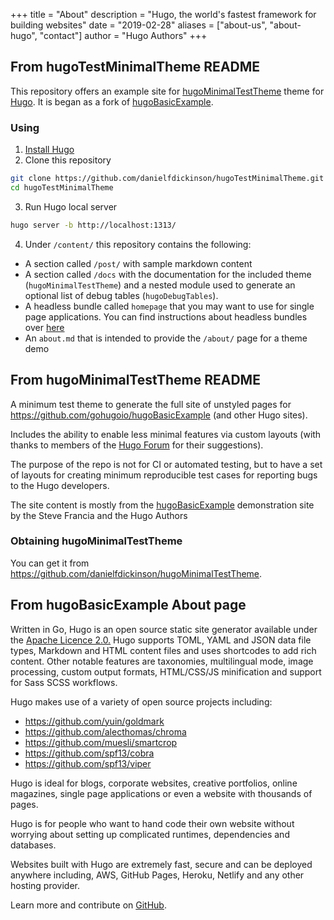 +++
title = "About"
description = "Hugo, the world's fastest framework for building websites"
date = "2019-02-28"
aliases = ["about-us", "about-hugo", "contact"]
author = "Hugo Authors"
+++

## From hugoTestMinimalTheme README

This repository offers an example site for [hugoMinimalTestTheme](https://hugo-minimal-test-theme-demo.wildtechgarden.ca) theme for [Hugo](https://gohugo.io/). It is began as a fork of [hugoBasicExample](https://github.com/gohugoio/hugoBasicExample).

### Using

1. [Install Hugo](https://gohugo.io/overview/installing/)
2. Clone this repository

```bash
git clone https://github.com/danielfdickinson/hugoTestMinimalTheme.git
cd hugoTestMinimalTheme
```
3. Run Hugo local server

```bash
hugo server -b http://localhost:1313/
```

4. Under `/content/` this repository contains the following:

- A section called `/post/` with sample markdown content
- A section called `/docs` with the documentation for the included theme (``hugoMinimalTestTheme``) and a nested module used to generate an optional list of debug tables (``hugoDebugTables``).
- A headless bundle called `homepage` that you may want to use for single page applications. You can find instructions about headless bundles over [here](https://gohugo.io/content-management/page-bundles/#headless-bundle)
- An `about.md` that is intended to provide the `/about/` page for a theme demo


## From hugoMinimalTestTheme README

A minimum test theme to generate the full site of unstyled pages for https://github.com/gohugoio/hugoBasicExample (and other Hugo sites).

Includes the ability to enable less minimal features via custom layouts (with thanks to members of the [Hugo Forum](https://discourse.gohugo.io) for their suggestions).

The purpose of the repo is not for CI or automated testing, but to have a set of layouts for creating minimum reproducible test cases for reporting bugs to the Hugo developers.

The site content is mostly from the [hugoBasicExample](https://github.com/gohugoio/hugoBasicExample) demonstration site by the Steve Francia and the Hugo Authors

### Obtaining hugoMinimalTestTheme

You can get it from <https://github.com/danielfdickinson/hugoMinimalTestTheme>.
## From hugoBasicExample About page

Written in Go, Hugo is an open source static site generator available under the [Apache Licence 2.0.](https://github.com/gohugoio/hugo/blob/master/LICENSE) Hugo supports TOML, YAML and JSON data file types, Markdown and HTML content files and uses shortcodes to add rich content. Other notable features are taxonomies, multilingual mode, image processing, custom output formats, HTML/CSS/JS minification and support for Sass SCSS workflows.

Hugo makes use of a variety of open source projects including:

* https://github.com/yuin/goldmark
* https://github.com/alecthomas/chroma
* https://github.com/muesli/smartcrop
* https://github.com/spf13/cobra
* https://github.com/spf13/viper

Hugo is ideal for blogs, corporate websites, creative portfolios, online magazines, single page applications or even a website with thousands of pages.

Hugo is for people who want to hand code their own website without worrying about setting up complicated runtimes, dependencies and databases.

Websites built with Hugo are extremely fast, secure and can be deployed anywhere including, AWS, GitHub Pages, Heroku, Netlify and any other hosting provider.

Learn more and contribute on [GitHub](https://github.com/gohugoio).
